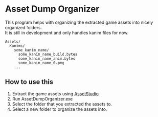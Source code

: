 # Asset Dump Organizer

This program helps with organizing the extracted game assets into nicely organized folders.  
It is still in development and only handles kanim files for now.

```
Assets/
  Kanims/
    some_kanim_name/
      some_kanim_name_build.bytes
      some_kanim_name_anim.bytes
      some_kanim_name_0.pmg
    ...
```

## How to use this

1. Extract the game assets using [AssetStudio](https://github.com/zhangjiequan/AssetStudio)
2. Run AssetDumpOrganizer.exe
3. Select the folder that you extracted the assets to.
4. Select a new folder to organize the assets into.
